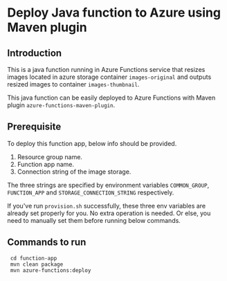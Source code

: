 # Deploy Java function to Azure using Maven plugin

## Introduction

This is a java function running in Azure Functions service that resizes images located in azure storage container `images-original` and outputs resized images to container `images-thumbnail`.

This java function can be easily deployed to Azure Functions with Maven plugin `azure-functions-maven-plugin`.

## Prerequisite

To deploy this function app, below info should be provided.

1. Resource group name.
2. Function app name.
3. Connection string of the image storage.

The three strings are specified by environment variables `COMMON_GROUP`, `FUNCTION_APP` and `STORAGE_CONNECTION_STRING` respectively. 

If you've run `provision.sh` successfully, these three env variables are already set properly for you. No extra operation is needed. Or else, you need to manually set them before running below commands.

## Commands to run

   ```shell
    cd function-app
    mvn clean package
    mvn azure-functions:deploy
   ```